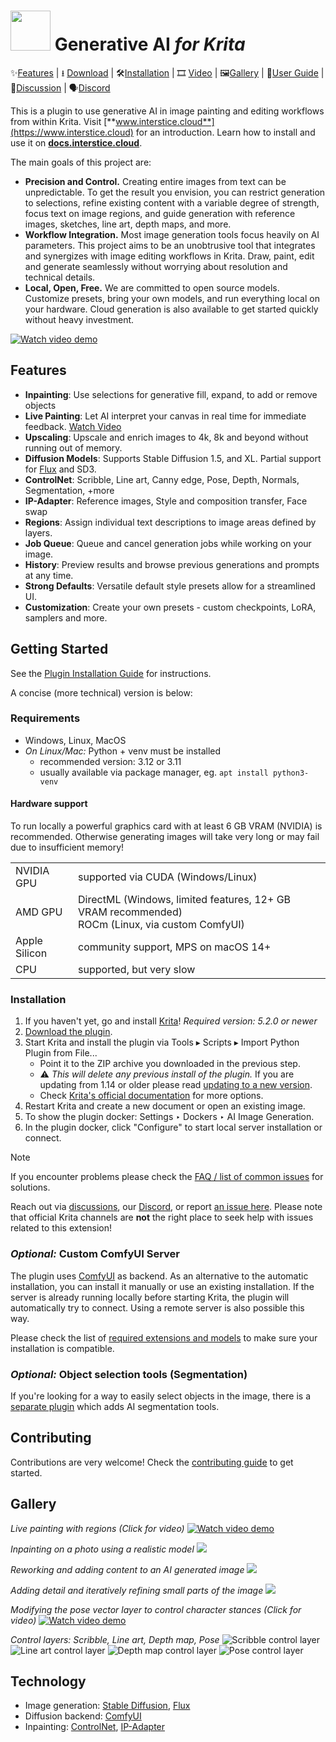 <h1><img width="64px" src="ai_diffusion/icons/logo-128.png"> Generative AI <i>for Krita</i></h1>

✨[Features](#features) | ⭳ [Download](https://github.com/Acly/krita-ai-diffusion/releases/latest) | 🛠️[Installation](https://docs.interstice.cloud/installation) | 🎞️ [Video](https://youtu.be/Ly6USRwTHe0) | 🖼️[Gallery](#gallery) | 📖[User Guide](https://docs.interstice.cloud) | 💬[Discussion](https://github.com/Acly/krita-ai-diffusion/discussions) | 🗣️[Discord](https://discord.gg/pWyzHfHHhU)

This is a plugin to use generative AI in image painting and editing workflows
from within Krita. Visit
[**www.interstice.cloud**](https://www.interstice.cloud) for an introduction. Learn how to install and use it on [**docs.interstice.cloud**](https://docs.interstice.cloud).

The main goals of this project are:
* **Precision and Control.** Creating entire images from text can be unpredictable.
  To get the result you envision, you can restrict generation to selections,
  refine existing content with a variable degree of strength, focus text on image
  regions, and guide generation with reference images, sketches, line art,
  depth maps, and more.
* **Workflow Integration.** Most image generation tools focus heavily on AI parameters.
  This project aims to be an unobtrusive tool that integrates and synergizes
  with image editing workflows in Krita. Draw, paint, edit and generate seamlessly without worrying about resolution and technical details.
* **Local, Open, Free.** We are committed to open source models. Customize presets, bring your
  own models, and run everything local on your hardware. Cloud generation is also available
  to get started quickly without heavy investment.  

[![Watch video demo](media/screenshot-video-preview.webp)](https://youtu.be/Ly6USRwTHe0 "Watch video demo")

## <a name="features"></a> Features

* **Inpainting**: Use selections for generative fill, expand, to add or remove objects
* **Live Painting**: Let AI interpret your canvas in real time for immediate feedback. [Watch Video](https://youtu.be/AF2VyqSApjA?si=Ve5uQJWcNOATtABU)
* **Upscaling**: Upscale and enrich images to 4k, 8k and beyond without running out of memory.
* **Diffusion Models**: Supports Stable Diffusion 1.5, and XL. Partial support for [Flux](https://github.com/Acly/krita-ai-diffusion/discussions/1176) and SD3.
* **ControlNet**: Scribble, Line art, Canny edge, Pose, Depth, Normals, Segmentation, +more
* **IP-Adapter**: Reference images, Style and composition transfer, Face swap
* **Regions**: Assign individual text descriptions to image areas defined by layers.
* **Job Queue**: Queue and cancel generation jobs while working on your image.
* **History**: Preview results and browse previous generations and prompts at any time.
* **Strong Defaults**: Versatile default style presets allow for a streamlined UI.
* **Customization**: Create your own presets - custom checkpoints, LoRA, samplers and more.

## <a name="installation"></a> Getting Started

See the [Plugin Installation Guide](https://docs.interstice.cloud/installation) for instructions.

A concise (more technical) version is below:

### Requirements

* Windows, Linux, MacOS
* _On Linux/Mac:_ Python + venv must be installed
    * recommended version: 3.12 or 3.11
    * usually available via package manager, eg. `apt install python3-venv`

#### Hardware support

To run locally a powerful graphics card with at least 6 GB VRAM (NVIDIA) is
recommended. Otherwise generating images will take very long or may fail due to
insufficient memory!

<table>
<tr><td>NVIDIA GPU</td><td>supported via CUDA (Windows/Linux)</td></tr>
<tr><td>AMD GPU</td><td>DirectML (Windows, limited features, 12+ GB VRAM recommended)<br>ROCm (Linux, via custom ComfyUI)</td></tr>
<tr><td>Apple Silicon</td><td>community support, MPS on macOS 14+</td></tr>
<tr><td>CPU</td><td>supported, but very slow</td></tr>
</table>


### Installation

1. If you haven't yet, go and install [Krita](https://krita.org/)! _Required version: 5.2.0 or newer_
1. [Download the plugin](https://github.com/Acly/krita-ai-diffusion/releases/latest).
2. Start Krita and install the plugin via Tools ▸ Scripts ▸ Import Python Plugin from File...
    * Point it to the ZIP archive you downloaded in the previous step.
    * ⚠ _This will delete any previous install of the plugin._ If you are updating from 1.14 or older please read [updating to a new version](https://docs.interstice.cloud/common-issues#update-plugin).
    * Check [Krita's official documentation](https://docs.krita.org/en/user_manual/python_scripting/install_custom_python_plugin.html) for more options.
3. Restart Krita and create a new document or open an existing image.
4. To show the plugin docker: Settings ‣ Dockers ‣ AI Image Generation.
5. In the plugin docker, click "Configure" to start local server installation or connect.

> [!NOTE]
> If you encounter problems please check the [FAQ / list of common issues](https://docs.interstice.cloud/common-issues) for solutions.
>
> Reach out via [discussions](https://github.com/Acly/krita-ai-diffusion/discussions), our [Discord](https://discord.gg/pWyzHfHHhU), or report [an issue here](https://github.com/Acly/krita-ai-diffusion/issues). Please note that official Krita channels are **not** the right place to seek help with
> issues related to this extension!

### _Optional:_ Custom ComfyUI Server

The plugin uses [ComfyUI](https://github.com/comfyanonymous/ComfyUI) as backend.
As an alternative to the automatic installation, you can install it manually or
use an existing installation. If the server is already running locally before
starting Krita, the plugin will automatically try to connect. Using a remote
server is also possible this way.

Please check the list of [required extensions and models](https://docs.interstice.cloud/comfyui-setup) to make sure your installation is compatible.

### _Optional:_ Object selection tools (Segmentation)

If you're looking for a way to easily select objects in the image, there is a [separate plugin](https://github.com/Acly/krita-ai-tools) which adds AI segmentation tools.


## Contributing

Contributions are very welcome! Check the [contributing guide](CONTRIBUTING.md) to get started.

## <a name="gallery"></a> Gallery

_Live painting with regions (Click for video)_
[![Watch video demo](media/screenshot-regions.png)](https://youtu.be/PPxOE9YH57E "Watch video demo")

_Inpainting on a photo using a realistic model_
<img src="media/screenshot-2.png">

_Reworking and adding content to an AI generated image_
<img src="media/screenshot-1.png">

_Adding detail and iteratively refining small parts of the image_
<img src="media/screenshot-3.png">

_Modifying the pose vector layer to control character stances (Click for video)_
[![Watch video demo](media/screenshot-5.png)](https://youtu.be/-QDPEcVmdLI "Watch video demo")

_Control layers: Scribble, Line art, Depth map, Pose_
![Scribble control layer](media/control-scribble-screen.png)
![Line art control layer](media/control-line-screen.png)
![Depth map control layer](media/control-depth-screen.png)
![Pose control layer](media/control-pose-screen.png)

## Technology

* Image generation: [Stable Diffusion](https://github.com/Stability-AI/generative-models), [Flux](https://blackforestlabs.ai/)
* Diffusion backend: [ComfyUI](https://github.com/comfyanonymous/ComfyUI)
* Inpainting: [ControlNet](https://github.com/lllyasviel/ControlNet), [IP-Adapter](https://github.com/tencent-ailab/IP-Adapter)